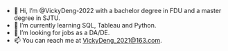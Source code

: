 - 👋 Hi, I’m @VickyDeng-2022 with a bachelor degree in FDU and a master degree in SJTU.
- 🌱 I’m currently learning SQL, Tableau and Python.
- 💞️ I’m looking for jobs as a DA/DE.
- 📫 You can reach me at VickyDeng_2021@163.com.

<!---
VickyDeng-2022/VickyDeng-2022 is a ✨ special ✨ repository because its `README.md` (this file) appears on your GitHub profile.
You can click the Preview link to take a look at your changes.
--->
